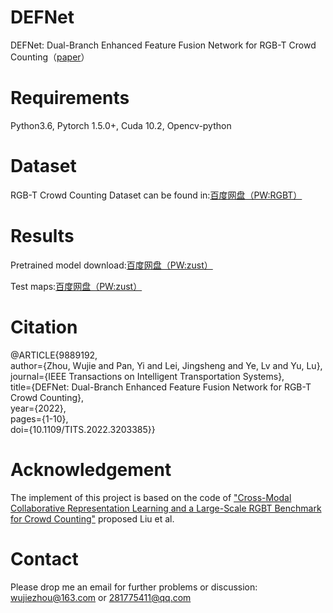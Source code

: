 # DEFNet
DEFNet: Dual-Branch Enhanced Feature Fusion Network for RGB-T Crowd Counting（[paper](https://ieeexplore.ieee.org/document/9889192)）


# Requirements
Python3.6, Pytorch 1.5.0+, Cuda 10.2, Opencv-python

# Dataset
RGB-T Crowd Counting Dataset can be found in:[百度网盘（PW:RGBT）](https://pan.baidu.com/s/1ui265kpRGIpTu9kLQrEYgA#list/path=%2F)

# Results
Pretrained model download:[百度网盘（PW:zust）](https://pan.baidu.com/s/1RjOA05BFV7TOOIeo1_Aqow?pwd=zust)

Test maps:[百度网盘（PW:zust）](https://pan.baidu.com/s/1qsR5CjgbqQKafTzu-b-I4A?pwd=zust)

# Citation
@ARTICLE{9889192,  
author={Zhou, Wujie and Pan, Yi and Lei, Jingsheng and Ye, Lv and Yu, Lu},  
journal={IEEE Transactions on Intelligent Transportation Systems},   
title={DEFNet: Dual-Branch Enhanced Feature Fusion Network for RGB-T Crowd Counting},   
year={2022},    
pages={1-10},  
doi={10.1109/TITS.2022.3203385}}

# Acknowledgement
The implement of this project is based on the code of ["Cross-Modal Collaborative Representation Learning and a Large-Scale
 RGBT Benchmark for Crowd Counting"](https://ieeexplore.ieee.org/document/9578312) proposed Liu et al.

# Contact
Please drop me an email for further problems or discussion: wujiezhou@163.com or 281775411@qq.com
